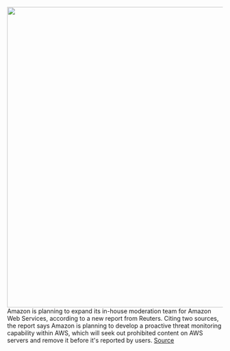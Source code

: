<img src='https://cdn.vox-cdn.com/thumbor/Zi9YW_ZskLKgPhRxFY2dKcj03aY=/0x0:3000x2000/1200x800/filters:focal(1260x760:1740x1240)/cdn.vox-cdn.com/uploads/chorus_image/image/69810344/acastro_180329_1777_amazon_0001.0.jpg' width='700px' /><br/>
Amazon is planning to expand its in-house moderation team for Amazon Web Services, according to a new report from Reuters. Citing two sources, the report says Amazon is planning to develop a proactive threat monitoring capability within AWS, which will seek out prohibited content on AWS servers and remove it before it's reported by users.
<a href='https://www.theverge.com/2021/9/2/22654512/amazon-aws-proactive-moderation-prohibited-content-terrorism'> Source <a/>